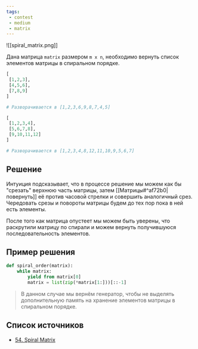 ```yaml
---
tags:
 - contest
 - medium
 - matrix
---
```


![[spiral_matrix.png]]

Дана матрица `matrix` размером `m x n`, необходимо вернуть список элементов матрицы в спиральном порядке.

```Python
[
 [1,2,3],
 [4,5,6],
 [7,8,9]
] 

# Разворачивается в [1,2,3,6,9,8,7,4,5]
```

```Python
[
 [1,2,3,4],
 [5,6,7,8],
 [9,10,11,12]
]

# Разворачивается в [1,2,3,4,8,12,11,10,9,5,6,7]
```

## Решение

Интуиция подсказывает, что в процессе решение мы можем как бы "срезать" верхнюю часть матрицы, затем [[Матрицы#^af72b0|повернуть]] её против часовой стрелки и совершить аналогичный срез. Чередовать срезы и повороты матрицы будем до тех пор пока в ней есть элементы.

После того как матрица опустеет мы можем быть уверены, что раскрутили матрицу по спирали и  можем вернуть получившуюся последовательность элементов.

## Пример решения

```Python
def spiral_order(matrix):
	while matrix:
		yield from matrix[0]
		matrix = list(zip(*matrix[1:]))[::-1]
```

> В данном случае мы вернём генератор, чтобы не выделять дополнительную память на хранение элементов матрицы в спиральном порядке.

## Список источников

- [54. Spiral Matrix](https://leetcode.com/problems/spiral-matrix/)
